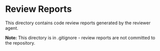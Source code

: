 # Review Reports

This directory contains code review reports generated by the reviewer agent.

**Note:** This directory is in .gitignore - review reports are not committed to the repository.
